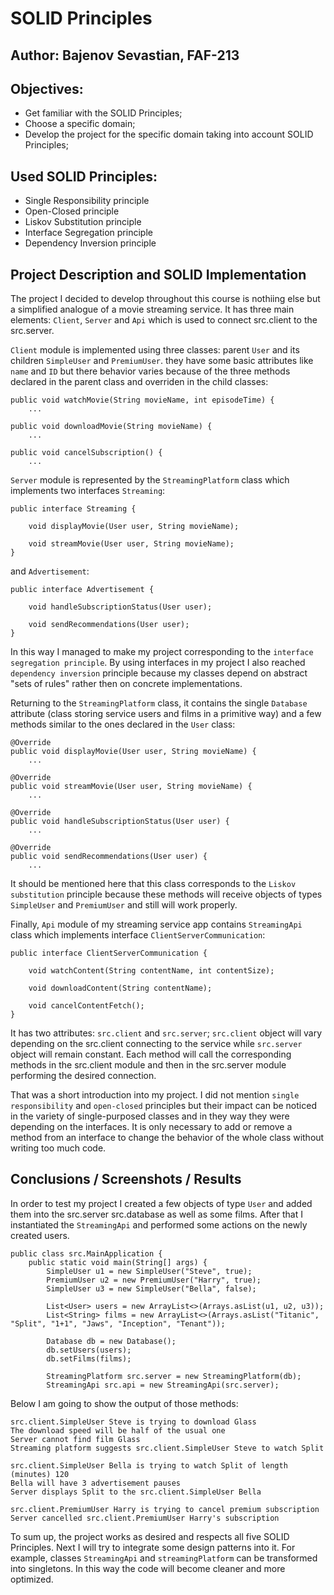 # SOLID Principles


## Author: Bajenov Sevastian, FAF-213

## Objectives:

* Get familiar with the SOLID Principles;
* Choose a specific domain;
* Develop the project for the specific domain taking into account SOLID Principles; 


## Used SOLID Principles: 

* Single Responsibility principle
* Open-Closed principle
* Liskov Substitution principle
* Interface Segregation principle
* Dependency Inversion principle


## Project Description and SOLID Implementation

The project I decided to develop throughout this course is nothiing else but a simplified analogue of a movie streaming service. It has three main elements: `Client`, `Server` and `Api` which is used to connect src.client to the src.server.

`Client` module is implemented using three classes: parent `User` and its children `SimpleUser` and `PremiumUser`. they have some basic attributes like `name` and `ID` but there behavior varies because of the three methods declared in the parent class and overriden in the child classes:
```
public void watchMovie(String movieName, int episodeTime) {
    ...

public void downloadMovie(String movieName) {
    ...

public void cancelSubscription() {
    ...
```

`Server` module is represented by the `StreamingPlatform` class which implements two interfaces `Streaming`:
```
public interface Streaming {
    
    void displayMovie(User user, String movieName);

    void streamMovie(User user, String movieName);
}
```

and `Advertisement`:
```
public interface Advertisement {
    
    void handleSubscriptionStatus(User user);

    void sendRecommendations(User user);
}
```

In this way I managed to make my project corresponding to the `interface segregation principle`. By using interfaces in my project I also reached `dependency inversion` principle because my classes depend on abstract "sets of rules" rather then on concrete implementations.

Returning to the `StreamingPlatform` class, it contains the single `Database` attribute (class storing service users and films in a primitive way) and a few methods similar to the ones declared in the `User` class:
```
@Override
public void displayMovie(User user, String movieName) {
    ...

@Override
public void streamMovie(User user, String movieName) {
    ...

@Override
public void handleSubscriptionStatus(User user) {
    ...

@Override
public void sendRecommendations(User user) {
    ...
```

It should be mentioned here that this class corresponds to the `Liskov substitution` principle because these methods will receive objects of types `SimpleUser` and `PremiumUser` and still will work properly.

Finally, `Api` module of my streaming service app contains `StreamingApi` class which implements interface `ClientServerCommunication`:
```
public interface ClientServerCommunication {
    
    void watchContent(String contentName, int contentSize);

    void downloadContent(String contentName);

    void cancelContentFetch();
}
```

It has two attributes: `src.client` and `src.server`; `src.client` object will vary depending on the src.client connecting to the service while `src.server` object will remain constant. Each method will call the corresponding methods in the src.client module and then in the src.server module performing the desired connection.

That was a short introduction into my project. I did not mention `single responsibility` and `open-closed` principles but their impact can be noticed in the variety of single-purposed classes and in they way they were depending on the interfaces. It is only necessary to add or remove a method from an interface to change the behavior of the whole class without writing too much code.


## Conclusions / Screenshots / Results

In order to test my project I created a few objects of type `User` and added them into the src.server src.database as well as some films. After that I instantiated the `StreamingApi` and performed some actions on the newly created users.
```
public class src.MainApplication {
    public static void main(String[] args) {
        SimpleUser u1 = new SimpleUser("Steve", true);
        PremiumUser u2 = new PremiumUser("Harry", true);
        SimpleUser u3 = new SimpleUser("Bella", false);
        
        List<User> users = new ArrayList<>(Arrays.asList(u1, u2, u3));
        List<String> films = new ArrayList<>(Arrays.asList("Titanic", "Split", "1+1", "Jaws", "Inception", "Tenant"));

        Database db = new Database();
        db.setUsers(users);
        db.setFilms(films);

        StreamingPlatform src.server = new StreamingPlatform(db);
        StreamingApi src.api = new StreamingApi(src.server);
```
Below I am going to show the output of those methods:
```
src.client.SimpleUser Steve is trying to download Glass
The download speed will be half of the usual one
Server cannot find film Glass
Streaming platform suggests src.client.SimpleUser Steve to watch Split
```

```
src.client.SimpleUser Bella is trying to watch Split of length (minutes) 120
Bella will have 3 advertisement pauses
Server displays Split to the src.client.SimpleUser Bella
```

```
src.client.PremiumUser Harry is trying to cancel premium subscription
Server cancelled src.client.PremiumUser Harry's subscription
```

To sum up, the project works as desired and respects all five SOLID Principles. Next I will try to integrate some design patterns into it. For example, classes `StreamingApi` and `streamingPlatform` can be transformed into singletons. In this way the code will become cleaner and more optimized.